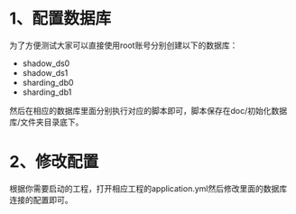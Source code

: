 # 1、配置数据库

为了方便测试大家可以直接使用root账号分别创建以下的数据库：

- shadow_ds0
- shadow_ds1
- sharding_db0
- sharding_db1

然后在相应的数据库里面分别执行对应的脚本即可，脚本保存在doc/初始化数据库/文件夹目录底下。

# 2、修改配置

根据你需要启动的工程，打开相应工程的application.yml然后修改里面的数据库连接的配置即可。
